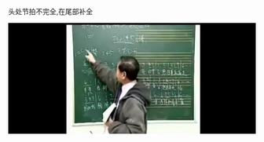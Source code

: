 头处节拍不完全,在尾部补全


![Screenshot_20211010_102859_tv.danmaku.bili.jpg](../_resources/Screenshot_20211010_102859_tv.danmaku.bili.jpg)